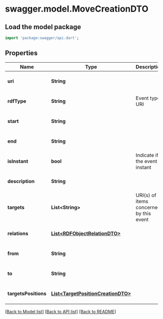 # swagger.model.MoveCreationDTO

## Load the model package
```dart
import 'package:swagger/api.dart';
```

## Properties
Name | Type | Description | Notes
------------ | ------------- | ------------- | -------------
**uri** | **String** |  | [optional] [default to null]
**rdfType** | **String** | Event type URI | [optional] [default to null]
**start** | **String** |  | [optional] [default to null]
**end** | **String** |  | [optional] [default to null]
**isInstant** | **bool** | Indicate if the event is instant | [default to null]
**description** | **String** |  | [optional] [default to null]
**targets** | **List&lt;String&gt;** | URI(s) of items concerned by this event | [default to []]
**relations** | [**List&lt;RDFObjectRelationDTO&gt;**](RDFObjectRelationDTO.md) |  | [optional] [default to []]
**from** | **String** |  | [optional] [default to null]
**to** | **String** |  | [optional] [default to null]
**targetsPositions** | [**List&lt;TargetPositionCreationDTO&gt;**](TargetPositionCreationDTO.md) |  | [optional] [default to []]

[[Back to Model list]](../README.md#documentation-for-models) [[Back to API list]](../README.md#documentation-for-api-endpoints) [[Back to README]](../README.md)


